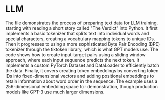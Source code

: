 # LLM
The file demonstrates the process of preparing text data for LLM training, starting with reading a short story called "The Verdict" into Python. It first implements a basic tokenizer that splits text into individual words and special characters, creating a vocabulary mapping tokens to unique IDs. Then it progresses to using a more sophisticated Byte Pair Encoding (BPE) tokenizer through the tiktoken library, which is what GPT models use. The code shows how to create input-target pairs using a sliding window approach, where each input sequence predicts the next token. It implements a custom PyTorch Dataset and DataLoader to efficiently batch the data. Finally, it covers creating token embeddings by converting token IDs into fixed-dimensional vectors and adding positional embeddings to retain information about word order in the sequence. The example uses a 256-dimensional embedding space for demonstration, though production models like GPT-3 use much larger dimensions.
